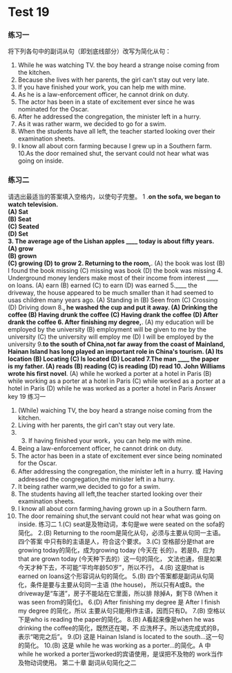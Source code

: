 # Test 19


### 练习一


将下列各句中的副词从句（即划底线部分）改写为简化从句：
1. While he was watching TV. the boy heard a strange noise coming from the
kitchen.
2. Because she lives with her parents, the girl can't stay out very late.
3. If you have finished your work, you can help me with mine.
4. As he is a law-enforcement officer, he cannot drink on duty.
5. The actor has been in a state of excitement ever since he was nominated
for the Oscar.
6. After he addressed the congregation, the minister left in a hurry.
7. As it was rather warm, we decided to go for a swim.
8. When the students have all left, the teacher started looking over their
examination sheets.
9. I know all about corn farming because I grew up in a Southern farm.
10.As the door remained shut, the servant could not hear what was going
on inside.


### 练习二


请选出最适当的答案填入空格内，以使句子完整。
1 .____on the sofa, we began to watch television.  
(A) Sat  
(B) Seat  
(C) Seated  
(D) Set  
3. The average age of the Lishan apples ____ today is about fifty years.  
(A) grow  
(B) grown  
(C) growing
(D) to grow
2. Returning to the room,____.
(A) the book was lost
(B) I found the book missing
(C) missing was book
(D) the book was missing
4. Underground money lenders make most of their income from interest ____ on loans.
(A) earn
(B) earned
(C) to earn
(D) was earned
5.____ the driveway, the house appeared to be much smaller than it had seemed to usas children many years ago.
(A) Standing in
(B) Seen from
(C) Crossing
(D) Driving down
8.____, he washed the cup and put it away.
(A) Drinking the coffee
(B) Having drunk the coffee
(C) Having drank the coffee
(D) After drank the coffee
6. After finishing my degree,____.
(A) my education will be employed by the university
(B) employment will be given to me by the university
(C) the university will employ me
(D) I will be employed by the university
9.____to the south of China,not far away from the coast of Mainland,
Hainan Island has long played an important role in China's tourism.
(A) Its location
(B) Locating
(C) Is located
(D) Located
7.The man ____ the paper is my father.
(A) reads
(B) reading
(C) is reading
(D) read
10. John Williams wrote his first novel____.
(A) while he worked a porter at a hotel in Paris
(B) while working as a porter at a hotel in Paris
(C) while worked as a porter at a hotel in Paris
(D) while he was worked as a porter a hotel in Paris
Answer key 19
练习一
1. (While) waiching TV, the boy heard a strange noise coming from the kitchen.
2. Living with her parents, the girl can't stay out very late.
3. 3. If having finished your work，you can help me with mine.
4. Being a law-enforcement officer, he cannot drink on duty.
5. The actor has been in a state of excitement ever since being nominated for the Oscar.
6. After addressing the congregation, the minister left in a hurry.
或 Having addressed the congregation,the minister left in a hurry.
7. It being rather warm,we decided to go for a swim.
8. The students having all left,the teacher started looking over their examination sheets.
9. I know all about corn farming,having grown up in a Southern farm.
10. The door remaining shut,the servant could not hear what was going on inside.
练习二
1.(C)
seat是及物动词，本句是we were seated on the sofa的简化。
2.(B)
Returning to the room是简化从句，必须与主要从句同一主语。四个答案
中只有B的主语是人，符合这个要求。
3.(C)
空格部分是that are growing today的简化，成为growing today (今天在
长的）。若是B，应为that are grown today (今天种下去的）这一句的简化，
文法也通，但是如果今天才种下去，不可能“平均年龄50岁”，所以不行。
4.(B)
这是that is earned on loans这个形容词从句的简化。
5.(B)
四个答案都是副词从句简化，条件是要与主要从句同一主语 (the house)，
所以只有A或B。the driveway是“车道”，房子不能站在它里面，所以排
除掉A，剩下B (When it was seen from的简化)。
6.(D)
After finishing my degree 是 After I finish my degree 的简化，所以
主要从句只能用I作主语，因而只有D。
7.(B)
空格以下是who is reading the paper的简化。
8.(B)
A看起来像是when he was drinking the coffee的简化，既然还在喝，不
应洗杯子。所以选完成式的B，表示“喝完之后”。
9.(D)
这是 Hainan Island is located to the south...这一句的简化。
10.(B)
这是 while he was working as a porter...的简化。A 中 while he worked
a porter当worked的宾语使用，是误把不及物的 work当作及物动词使用。
第二十章 副词从句简化之二